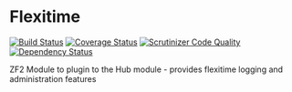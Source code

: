 Flexitime
=========
[![Build Status](https://travis-ci.org/WeareJH/Hub.svg?branch=master)](https://travis-ci.org/WeareJH/Hub)
[![Coverage Status](https://coveralls.io/repos/WeareJH/Flexitime/badge.png)](https://coveralls.io/r/WeareJH/Flexitime)
[![Scrutinizer Code Quality](https://scrutinizer-ci.com/g/WeareJH/Flexitime/badges/quality-score.png?s=5581952caeefd9ed31c95d4d0b1701d3f4f332a8)](https://scrutinizer-ci.com/g/WeareJH/Flexitime/)
[![Dependency Status](https://www.versioneye.com/user/projects/533c71b67bae4be7ee0001c7/badge.png)](https://www.versioneye.com/user/projects/533c71b67bae4be7ee0001c7)

ZF2 Module to plugin to the Hub module - provides flexitime logging and administration features



